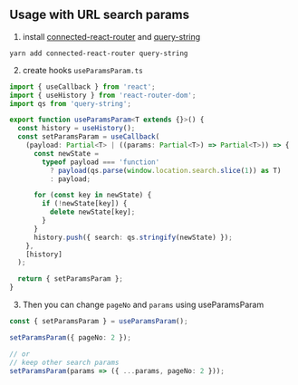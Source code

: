 ## Usage with URL search params

1. install [connected-react-router](https://github.com/supasate/connected-react-router) and [query-string](https://github.com/sindresorhus/query-string)

```
yarn add connected-react-router query-string
```

2. create hooks `useParamsParam.ts`

```ts
import { useCallback } from 'react';
import { useHistory } from 'react-router-dom';
import qs from 'query-string';

export function useParamsParam<T extends {}>() {
  const history = useHistory();
  const setParamsParam = useCallback(
    (payload: Partial<T> | ((params: Partial<T>) => Partial<T>)) => {
      const newState =
        typeof payload === 'function'
          ? payload(qs.parse(window.location.search.slice(1)) as T)
          : payload;

      for (const key in newState) {
        if (!newState[key]) {
          delete newState[key];
        }
      }
      history.push({ search: qs.stringify(newState) });
    },
    [history]
  );

  return { setParamsParam };
}
```

3. Then you can change `pageNo` and `params` using useParamsParam

```ts
const { setParamsParam } = useParamsParam();

setParamsParam({ pageNo: 2 });

// or
// keep other search params
setParamsParam(params => ({ ...params, pageNo: 2 }));
```
